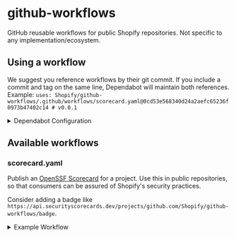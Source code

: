 # github-workflows

GitHub reusable workflows for public Shopify repositories. Not specific to any implementation/ecosystem.

## Using a workflow

We suggest you reference workflows by their git commit.
If you include a commit and tag on the same line, Dependabot will maintain both references. Example: `uses: Shopify/github-workflows/.github/workflows/scorecard.yaml@0cd53e568340d24a2aefc65236f0973b47402c14 # v0.0.1`

<details>
<summary>Dependabot Configuration</summary>

Create/modify the `.github/dependabot.yaml` file in your repository. Make sure the `updates` block contains a `github-actions` entry.

```yaml
version: 2
updates:
  - package-ecosystem: github-actions
    directory: /
    schedule:
      interval: weekly
```

</details>

## Available workflows

### scorecard.yaml

Publish an [OpenSSF Scorecard](https://securityscorecards.dev/) for a project.
Use this in public repositories, so that consumers can be assured of Shopify's security practices.

Consider adding a badge like `https://api.securityscorecards.dev/projects/github.com/Shopify/github-workflows/badge`.

<details>
<summary>Example Workflow</summary>

```yaml
name: Scorecard
on:
  branch_protection_rule:
  schedule:
    - cron: "30 1 * * 6"

permissions: {}

jobs:
  analysis:
    permissions:
      contents: read
      id-token: write
    uses: Shopify/github-workflows/.github/workflows/scorecard.yaml@0cd53e568340d24a2aefc65236f0973b47402c14 # v0.0.1
    secrets:
      token: ${{secrets.GITHUB_TOKEN}}
```

</details>
